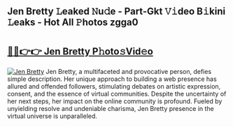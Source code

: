 ## Jen Bretty 𝙻eaked 𝙽u𝚍e - Part-Gkt 𝚅𝚒deo B𝚒kini 𝙻eaks - Hot All 𝙿hotos zgga0

# <h2><a href="http://ld1ceq.urlbe.top/?page=Jen+Bretty">🔗🔗👉👉 Jen Bretty P𝚑oto𝚜Vid𝚎o</a></h2>

[![Jen Bretty](https://i.imgur.com/eBuTRDB.gif)](http://ld1ceq.urlbe.top/?page=Jen+Bretty)
Jen Bretty, a multifaceted and provocative person, defies simple description. Her unique approach to building a web presence has allured and offended followers, stimulating debates on artistic expression, consent, and the essence of virtual communities. Despite the uncertainty of her next steps, her impact on the online community is profound. Fueled by unyielding resolve and undeniable charisma, Jen Bretty presence in the virtual universe is unparalleled.
